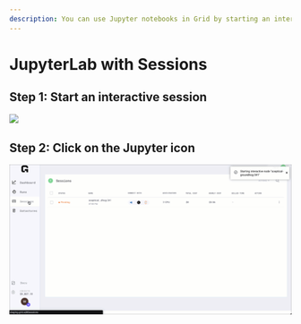 ```yaml
---
description: You can use Jupyter notebooks in Grid by starting an interactive session.
---
```


# JupyterLab with Sessions

## Step 1: Start an interactive session

![](<../../.gitbook/assets/sess (2) (1) (2) (2) (2) (3) (3) (3) (3) (3) (3) (3) (1).gif>)

## Step 2: Click on the Jupyter icon

![](../../.gitbook/assets/click.gif)
